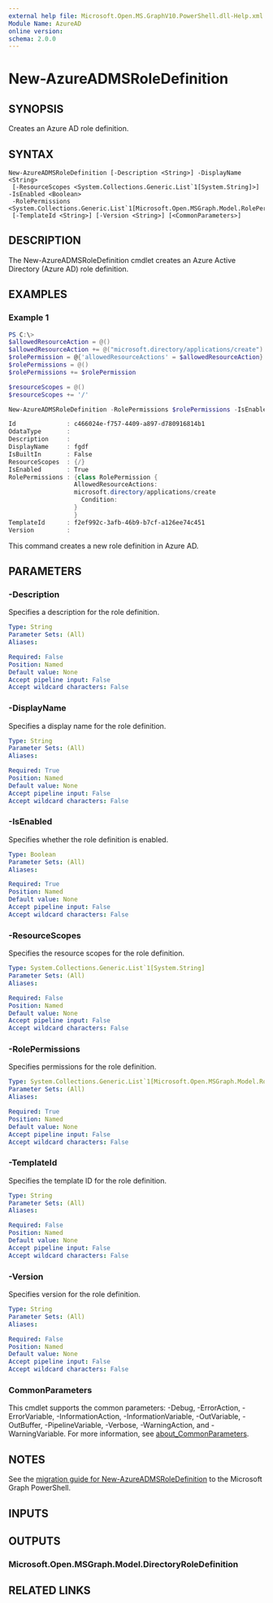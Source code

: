 ```yaml
---
external help file: Microsoft.Open.MS.GraphV10.PowerShell.dll-Help.xml
Module Name: AzureAD
online version:
schema: 2.0.0
---
```


# New-AzureADMSRoleDefinition

## SYNOPSIS
Creates an Azure AD role definition.

## SYNTAX

```
New-AzureADMSRoleDefinition [-Description <String>] -DisplayName <String>
 [-ResourceScopes <System.Collections.Generic.List`1[System.String]>] -IsEnabled <Boolean>
 -RolePermissions <System.Collections.Generic.List`1[Microsoft.Open.MSGraph.Model.RolePermission]>
 [-TemplateId <String>] [-Version <String>] [<CommonParameters>]
```

## DESCRIPTION
The New-AzureADMSRoleDefinition cmdlet creates an Azure Active Directory (Azure AD) role definition.

## EXAMPLES

### Example 1
```powershell
PS C:\>
$allowedResourceAction = @()
$allowedResourceAction += @("microsoft.directory/applications/create")
$rolePermission = @{'allowedResourceActions' = $allowedResourceAction}
$rolePermissions = @()
$rolePermissions += $rolePermission

$resourceScopes = @()
$resourceScopes += '/'

New-AzureADMSRoleDefinition -RolePermissions $rolePermissions -IsEnabled $true -DisplayName 'MyRoleDefinition' -ResourceScopes $resourceScopes

Id              : c466024e-f757-4409-a897-d780916814b1
OdataType       :
Description     :
DisplayName     : fgdf
IsBuiltIn       : False
ResourceScopes  : {/}
IsEnabled       : True
RolePermissions : {class RolePermission {
                  AllowedResourceActions:
                  microsoft.directory/applications/create
                    Condition:
                  }
                  }
TemplateId      : f2ef992c-3afb-46b9-b7cf-a126ee74c451
Version         :
```

This command creates a new role definition in Azure AD.

## PARAMETERS

### -Description
Specifies a description for the role definition.

```yaml
Type: String
Parameter Sets: (All)
Aliases:

Required: False
Position: Named
Default value: None
Accept pipeline input: False
Accept wildcard characters: False
```

### -DisplayName
Specifies a display name for the role definition.

```yaml
Type: String
Parameter Sets: (All)
Aliases:

Required: True
Position: Named
Default value: None
Accept pipeline input: False
Accept wildcard characters: False
```

### -IsEnabled
Specifies whether the role definition is enabled.

```yaml
Type: Boolean
Parameter Sets: (All)
Aliases:

Required: True
Position: Named
Default value: None
Accept pipeline input: False
Accept wildcard characters: False
```

### -ResourceScopes
Specifies the resource scopes for the role definition.

```yaml
Type: System.Collections.Generic.List`1[System.String]
Parameter Sets: (All)
Aliases:

Required: False
Position: Named
Default value: None
Accept pipeline input: False
Accept wildcard characters: False
```

### -RolePermissions
Specifies permissions for the role definition.

```yaml
Type: System.Collections.Generic.List`1[Microsoft.Open.MSGraph.Model.RolePermission]
Parameter Sets: (All)
Aliases:

Required: True
Position: Named
Default value: None
Accept pipeline input: False
Accept wildcard characters: False
```

### -TemplateId
Specifies the template ID for the role definition.

```yaml
Type: String
Parameter Sets: (All)
Aliases:

Required: False
Position: Named
Default value: None
Accept pipeline input: False
Accept wildcard characters: False
```

### -Version
Specifies version for the role definition.

```yaml
Type: String
Parameter Sets: (All)
Aliases:

Required: False
Position: Named
Default value: None
Accept pipeline input: False
Accept wildcard characters: False
```

### CommonParameters
This cmdlet supports the common parameters: -Debug, -ErrorAction, -ErrorVariable, -InformationAction, -InformationVariable, -OutVariable, -OutBuffer, -PipelineVariable, -Verbose, -WarningAction, and -WarningVariable. For more information, see [about_CommonParameters](http://go.microsoft.com/fwlink/?LinkID=113216).

## NOTES

See the [migration guide for New-AzureADMSRoleDefinition](./migrate/New-AzureADMSRoleDefinition.md) to the Microsoft Graph PowerShell.

## INPUTS

## OUTPUTS

### Microsoft.Open.MSGraph.Model.DirectoryRoleDefinition

## RELATED LINKS
